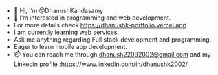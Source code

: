 - 👋 Hi, I’m @DhanushKandasamy
- 👀 I’m interested in programming and web development.
- For more details check https://dhanushk-portfolio.vercel.app
- I am currently learning web services.
- Ask me anything regarding Full stack development and programming.
- Eager to learn mobile app development.
- 📫 You can reach me through dhanush22092002@gmail.com and my Linkedin profile :https://www.linkedin.com/in/dhanushk2002/




<!---
Dhanushvinayagar/Dhanushvinayagar is a ✨ special ✨ repository because its `README.md` (this file) appears on your GitHub profile.
You can click the Preview link to take a look at your changes.
--->
